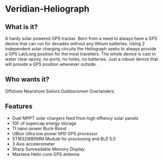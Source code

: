 # Veridian-Heliograph
## What is it?
A hardy solar powered GPS tracker. Born from a need to always have a GPS device that can run for decades without any lithium batteries.
Using 2 independent solar charging circuits the Heliograph seeks to always provide a GPS Lat/Long position for the most travellers.
The whole device is cast in water clear epoxy, no ports, no holes, no batteries. Just a robust device that will provide a GPS position whenever outside.

## Who wants it?
Offshore Nearshore Sailors
Outdoorsmen
Overlanders

## Features
- Duel MPPT solar chargers feed from high effiency solar panels
- 10F of supercap energy storage
- TI nano-power Buck-Boost
- UBlox Ultra low power M10 GPS processor
- STM32WB5MM Module for processing and BLE 5.0
- 3 Axis accelerometer
- Sharp Sunreadable Memory Display
- Maxtena Helio-core GPS antenna
